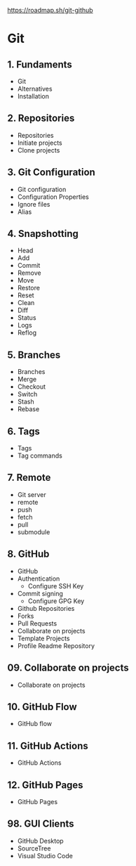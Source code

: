 https://roadmap.sh/git-github

# Git

## 1. Fundaments

- Git
- Alternatives
- Installation

## 2. Repositories

- Repositories
- Initiate projects
- Clone projects

## 3. Git Configuration

- Git configuration
- Configuration Properties
- Ignore files
- Alias

## 4. Snapshotting

- Head
- Add
- Commit
- Remove
- Move
- Restore
- Reset
- Clean
- Diff
- Status
- Logs
- Reflog

## 5. Branches

- Branches
- Merge
- Checkout
- Switch
- Stash
- Rebase

## 6. Tags

- Tags
- Tag commands

## 7. Remote

- Git server
- remote
- push
- fetch
- pull
- submodule

## 8. GitHub

- GitHub
- Authentication
  - Configure SSH Key
- Commit signing
  - Configure GPG Key
- Github Repositories
- Forks
- Pull Requests
- Collaborate on projects
- Template Projects
- Profile Readme Repository

## 09. Collaborate on projects

- Collaborate on projects

## 10. GitHub Flow

- GitHub flow

## 11. GitHub Actions

- GitHub Actions

## 12. GitHub Pages

- GitHub Pages

## 98. GUI Clients

- GitHub Desktop
- SourceTree
- Visual Studio Code
